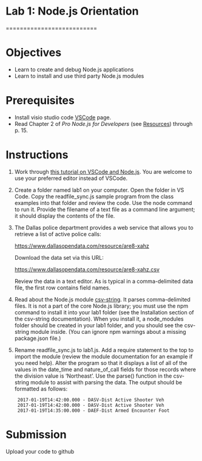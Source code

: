 

# Lab 1: Node.js Orientation 
==========================

Objectives
==========

-   Learn to create and debug Node.js applications
-   Learn to install and use third party Node.js modules

Prerequisites
=============

-   Install visio studio code [VSCode](https://code.visualstudio.com/)
    page.
-   Read Chapter 2 of *Pro Node.js for Developers* (see
    [Resources](https://protect.bju.edu/cps/courses/cps404/Resources.html))
    through p. 15.

Instructions
============

1.  Work through [this tutorial on VSCode and
    Node.js](https://code.visualstudio.com/Docs/runtimes/nodejs). You
    are welcome to use your preferred editor instead of VSCode.

2.  Create a folder named lab1 on your computer. Open the folder in VS
    Code. Copy the readfile\_sync.js sample program from the class
    examples into that folder and review the code. Use the node command
    to run it. Provide the filename of a text file as a command line
    argument; it should display the contents of the file.

3.  The Dallas police department provides a web service that allows you
    to retrieve a list of active police calls:

    https://www.dallasopendata.com/resource/are8-xahz

    Download the data set via this URL:

    https://www.dallasopendata.com/resource/are8-xahz.csv

    Review the data in a text editor. As is typical in a comma-delimited
    data file, the first row contains field names.

4.  Read about the Node.js module
    [csv-string](https://www.npmjs.com/package/csv-string). It parses
    comma-delimited files. It is not a part of the core Node.js library;
    you must use the npm command to install it into your lab1 folder
    (see the Installation section of the csv-string documentation). When
    you install it, a node\_modules folder should be created in your
    lab1 folder, and you should see the csv-string module inside. (You
    can ignore npm warnings about a missing package.json file.)

5.  Rename readfile\_sync.js to lab1.js. Add a require statement to the
    top to import the module (review the module documentation for an
    example if you need help). Alter the program so that it displays a
    list of all of the values in the date\_time and nature\_of\_call
    fields for those records where the division value is ‘Northeast’.
    Use the parse() function in the csv-string module to assist with
    parsing the data. The output should be formatted as follows:

    ``` {.highlight}
     2017-01-19T14:42:00.000 - DASV-Dist Active Shooter Veh
     2017-01-19T14:42:00.000 - DASV-Dist Active Shooter Veh
     2017-01-19T14:35:00.000 - DAEF-Dist Armed Encounter Foot
    ```

Submission
==========

Upload your code to github

